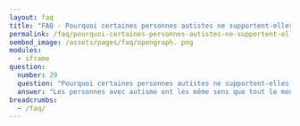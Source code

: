 ```yaml
---
layout: faq
title: "FAQ - Pourquoi certaines personnes autistes ne supportent-elles pas certains environnements ?"
permalink: /faq/pourquoi-certaines-personnes-autistes-ne-supportent-elles-pas-certains-environnements
oembed_image: /assets/pages/faq/opengraph. png
modules:
  - iframe
question: 
  number: 29
  question: "Pourquoi certaines personnes autistes ne supportent-elles pas certains environnements ?"
  answer: "Les personnes avec autisme ont les même sens que tout le monde. Toutefois, la façon dont ceux-ci se développent ou fonctionnent peut-être un peu différente. Les personnes autistes peuvent être hyper ou hypo sensibles à leur environnement à certains moments. Cela peut être certains bruits, certaines textures, certaines odeurs ou certains éléments visuels peuvent être très difficiles à supporter. Tandis que d'autres stimuli doivent être plus forts pour qu'ils soient pris en compte. Cela signifie également que les personnes autistes trouvent certains stimuli relaxants et reposants tandis que d'autres sont insupportables. Vous pouvez penser que « nous avons tous des choses que nous n'aimons pas ou ne supportons pas ». Cependant ce n'est pas juste que la personne n'aime pas le stimulus ou peut quand même faire un effort pour le supporter. Ce type de stimuli fait que la personne ne peut pas se concentrer sur autre chose. C'est comme si vous deviez supporter le bruit de la craie qui crisse sur le tableau mais à la différence que vous êtes le seul qui peut entendre ce bruit. Enfin, cela signifie que  les personnes autistes ont du mal à supporter certains environnements, comme les couloirs remplis de monde, les restaurants ou les magasins. Soyez SENSibles. "
breadcrumbs:
  - /faq/
---
```


